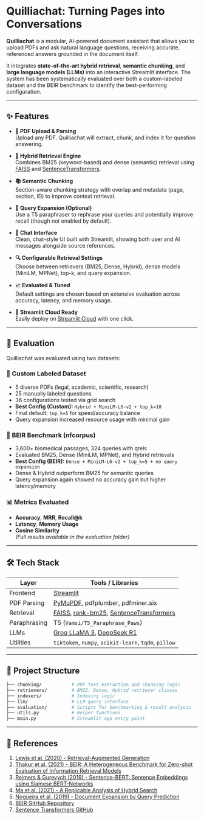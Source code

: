 # Quilliachat: Turning Pages into Conversations

**Quilliachat** is a modular, AI-powered document assistant that allows you to upload PDFs and ask natural language questions, receiving accurate, referenced answers grounded in the document itself.

It integrates **state-of-the-art hybrid retrieval**, **semantic chunking**, and **large language models (LLMs)** into an interactive Streamlit interface. The system has been systematically evaluated over both a custom-labeled dataset and the BEIR benchmark to identify the best-performing configuration.

---

## ✨ Features

- **📄 PDF Upload & Parsing**  
  Upload any PDF. Quilliachat will extract, chunk, and index it for question answering.

- **🧠 Hybrid Retrieval Engine**  
  Combines BM25 (keyword-based) and dense (semantic) retrieval using [FAISS](https://github.com/facebookresearch/faiss) and [SentenceTransformers](https://www.sbert.net/).

- **📚 Semantic Chunking**  
  Section-aware chunking strategy with overlap and metadata (page, section, ID) to improve context retrieval.

- **📝 Query Expansion (Optional)**  
  Use a T5 paraphraser to rephrase your queries and potentially improve recall (though not enabled by default).

- **💬 Chat Interface**  
  Clean, chat-style UI built with Streamlit, showing both user and AI messages alongside source references.

- **🔍 Configurable Retrieval Settings**  
  Choose between retrievers (BM25, Dense, Hybrid), dense models (MiniLM, MPNet), top-k, and query expansion.

- **📈 Evaluated & Tuned**  
  Default settings are chosen based on extensive evaluation across accuracy, latency, and memory usage.

- **🚀 Streamlit Cloud Ready**  
  Easily deploy on [Streamlit Cloud](https://streamlit.io/cloud) with one click.

---

## 🧪 Evaluation

Quilliachat was evaluated using two datasets:

### 🔹 Custom Labeled Dataset

- 5 diverse PDFs (legal, academic, scientific, research)
- 25 manually labeled questions
- 36 configurations tested via grid search
- **Best Config (Custom):** `Hybrid + MiniLM-L6-v2 + top_k=10`
- Final default: `top_k=5` for speed/accuracy balance
- Query expansion increased resource usage with minimal gain

### 🔹 BEIR Benchmark (nfcorpus)

- 3,600+ biomedical passages, 324 queries with qrels
- Evaluated BM25, Dense (MiniLM, MPNet), and Hybrid retrievals
- **Best Config (BEIR):** `Dense + MiniLM-L6-v2 + top_k=5 + no query expansion`
- Dense & Hybrid outperform BM25 for semantic queries
- Query expansion again showed no accuracy gain but higher latency/memory

### 📊 Metrics Evaluated

- **Accuracy**, **MRR**, **Recall@k**
- **Latency**, **Memory Usage**
- **Cosine Similarity**  
  *(Full results available in the evaluation folder)*

---

## 🛠 Tech Stack

| Layer         | Tools / Libraries |
|---------------|------------------|
| Frontend      | [Streamlit](https://streamlit.io/) |
| PDF Parsing   | [PyMuPDF](https://pymupdf.readthedocs.io/), pdfplumber, pdfminer.six |
| Retrieval     | [FAISS](https://github.com/facebookresearch/faiss), [rank-bm25](https://github.com/dorianbrown/rank_bm25), [SentenceTransformers](https://www.sbert.net/) |
| Paraphrasing  | T5 (`Vamsi/T5_Paraphrase_Paws`) |
| LLMs          | [Groq LLaMA 3](https://console.groq.com/), [DeepSeek R1](https://openrouter.ai/) |
| Utilities     | `tiktoken`, `numpy`, `scikit-learn`, `tqdm`, `pillow` |

---

## 📂 Project Structure

```bash
├── chunking/           # PDF text extraction and chunking logic
├── retrievers/         # BM25, Dense, Hybrid retriever classes
├── indexers/           # Indexing logic
├── llm/                # LLM query interface
├── evaluation/         # Scripts for benchmarking & result analysis
├── utils.py            # Helper functions
├── main.py             # Streamlit app entry point
``` 
---
## 📜 References

1. [Lewis et al. (2020) - Retrieval-Augmented Generation](https://arxiv.org/abs/2005.11401)  
2. [Thakur et al. (2021) - BEIR: A Heterogeneous Benchmark for Zero-shot Evaluation of Information Retrieval Models](https://arxiv.org/abs/2104.08663)  
3. [Reimers & Gurevych (2019) - Sentence-BERT: Sentence Embeddings using Siamese BERT-Networks](https://arxiv.org/abs/1908.10084)  
4. [Ma et al. (2021) - A Replicable Analysis of Hybrid Search](https://arxiv.org/abs/2106.00882)  
5. [Nogueira et al. (2019) - Document Expansion by Query Prediction](https://arxiv.org/abs/1904.08375)  
6. [BEIR GitHub Repository](https://github.com/beir-cellar/beir)  
7. [Sentence Transformers GitHub](https://github.com/UKPLab/sentence-transformers)  

